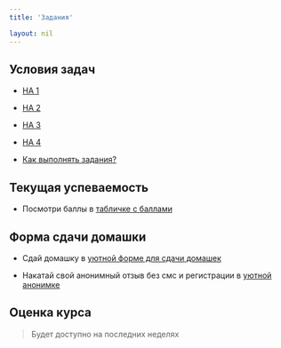 ```yaml
---
title: 'Задания'

layout: nil
---
```


##  Условия задач

* [HA 1](https://github.com/phenyard/macro201/blob/master/HA/HA1.pdf)
* [HA 2](https://github.com/phenyard/macro201/blob/master/HA/HA2.pdf)
* [HA 3](https://github.com/phenyard/macro201/blob/master/HA/HA3.pdf)
* [HA 4](https://github.com/phenyard/macro201/blob/master/HA/HA4.pdf)

* [Как выполнять задания?](https://github.com/phenyard/macro201/blob/master/docs/_includes/How_to.pdf)

## Текущая успеваемость

* Посмотри баллы в [табличке с баллами](https://docs.google.com/spreadsheets/d/e/2PACX-1vTGGb3qlIzd-7DRYJ9oZg4yFt-pRr9Zp7zb9f0TXGAZdSnYh78MZoWdZnf6f4DuLtyPlfATyE7_2EBj/pubhtml?gid=68825790)

## Форма сдачи домашки

* Сдай домашку в [уютной форме для сдачи домашек](https://goo.gl/forms/w3lbdElyVV0KzwiT2)


* Накатай свой анонимный отзыв без смс и регистрации в [уютной анонимке](https://goo.gl/forms/oML34frVuKK3xe4G2)

## Оценка курса
 > Будет доступно на последних неделях
